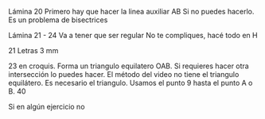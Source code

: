 
Lámina 20 
Primero hay que hacer la linea auxiliar AB 
Si no puedes hacerlo. Es un problema de bisectrices

Lámina 21 - 24
Va a tener que ser regular
No te compliques, hacé todo en H

21 Letras 3 mm

23 en croquis. Forma un triangulo equilatero OAB. Si requieres hacer otra intersección lo puedes hacer. El método del video no tiene el triangulo equilátero. Es necesario el triangulo. Usamos el punto 9 hasta el punto A o B. 40



Si en algún ejercicio no 

